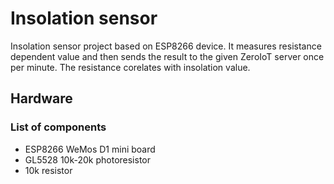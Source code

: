 # Insolation sensor
Insolation sensor project based on ESP8266 device. It measures resistance dependent value and then sends the result to the given ZeroIoT server once per minute.
The resistance corelates with insolation value.

## Hardware

### List of components
* ESP8266 WeMos D1 mini board
* GL5528 10k-20k photoresistor
* 10k resistor
